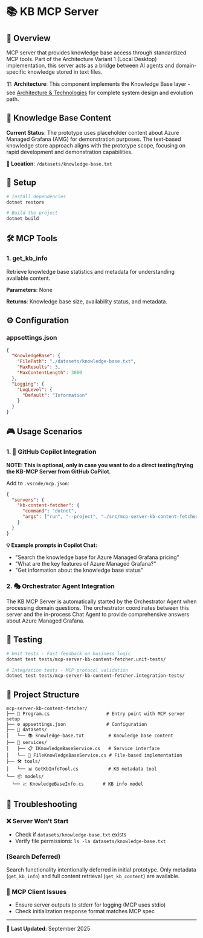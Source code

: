 # 📚 KB MCP Server

## 🎯 Overview
MCP server that provides knowledge base access through standardized MCP tools. Part of the Architecture Variant 1 (Local Desktop) implementation, this server acts as a bridge between AI agents and domain-specific knowledge stored in text files.

🏗️ **Architecture**: This component implements the Knowledge Base layer - see [Architecture & Technologies](../../docs/architecture-technologies.md) for complete system design and evolution path.

## 📄 Knowledge Base Content
**Current Status**: The prototype uses placeholder content about Azure Managed Grafana (AMG) for demonstration purposes. The text-based knowledge store approach aligns with the prototype scope, focusing on rapid development and demonstration capabilities.

**📍 Location**: `/datasets/knowledge-base.txt`

## 🚀 Setup

```bash
# Install dependencies
dotnet restore

# Build the project
dotnet build
```

## 🛠️ MCP Tools

### 1.  get_kb_info
Retrieve knowledge base statistics and metadata for understanding available content.

**Parameters**: None

**Returns**: Knowledge base size, availability status, and metadata.

## ⚙️ Configuration

### appsettings.json
```json
{
  "KnowledgeBase": {
    "FilePath": "./datasets/knowledge-base.txt",
    "MaxResults": 3,
    "MaxContentLength": 3000
  },
  "Logging": {
    "LogLevel": {
      "Default": "Information"
    }
  }
}
```

## 🎮 Usage Scenarios

### 1. 🤖 GitHub Copilot Integration 

**NOTE: This is optional, only in case you want to do a direct testing/trying the KB-MCP Server from GitHub CoPilot.**

Add to `.vscode/mcp.json`:
```json
{
  "servers": {
    "kb-content-fetcher": {
      "command": "dotnet",
      "args": ["run", "--project", "./src/mcp-server-kb-content-fetcher"]
    }
  }
}
```

**💡 Example prompts in Copilot Chat:**
- "Search the knowledge base for Azure Managed Grafana pricing"
- "What are the key features of Azure Managed Grafana?"
- "Get information about the knowledge base status"

### 2. 🎭 Orchestrator Agent Integration

The KB MCP Server is automatically started by the Orchestrator Agent when processing domain questions. The orchestrator coordinates between this server and the in-process Chat Agent to provide comprehensive answers about Azure Managed Grafana.

## 🧪 Testing

```bash
# Unit tests - Fast feedback on business logic
dotnet test tests/mcp-server-kb-content-fetcher.unit-tests/

# Integration tests - MCP protocol validation
dotnet test tests/mcp-server-kb-content-fetcher.integration-tests/
```

## 📁 Project Structure

```
mcp-server-kb-content-fetcher/
├── 📄 Program.cs                     # Entry point with MCP server setup
├── ⚙️ appsettings.json               # Configuration
├── 📂 datasets/                      
│   └── 📚 knowledge-base.txt         # Knowledge base content
├── 🏢 services/                      
│   ├── 📋 IKnowledgeBaseService.cs   # Service interface
│   └── 🔧 FileKnowledgeBaseService.cs # File-based implementation
├── 🛠️ tools/                         
│   └── 📊 GetKbInfoTool.cs           # KB metadata tool
└── 📦 models/                        
  └── 📈 KnowledgeBaseInfo.cs       # KB info model
```

## 🔧 Troubleshooting

### ❌ Server Won't Start
- Check if `datasets/knowledge-base.txt` exists
- Verify file permissions: `ls -la datasets/knowledge-base.txt`

### (Search Deferred)
Search functionality intentionally deferred in initial prototype. Only metadata (`get_kb_info`) and full content retrieval (`get_kb_content`) are available.

### 🔌 MCP Client Issues
- Ensure server outputs to stderr for logging (MCP uses stdio)
- Check initialization response format matches MCP spec

---

**📅 Last Updated**: September 2025